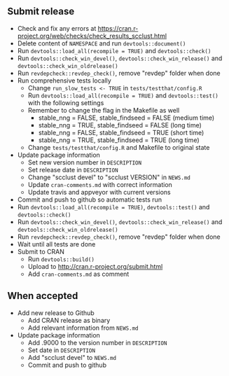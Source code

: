 ## Submit release

* Check and fix any errors at https://cran.r-project.org/web/checks/check_results_scclust.html
* Delete content of `NAMESPACE` and run `devtools::document()`
* Run `devtools::load_all(recompile = TRUE)` and `devtools::check()`
* Run `devtools::check_win_devel()`, `devtools::check_win_release()` and `devtools::check_win_oldrelease()`
* Run `revdepcheck::revdep_check()`, remove "revdep" folder when done
* Run comprehensive tests locally
	- Change `run_slow_tests <- TRUE` in `tests/testthat/config.R`
	- Run `devtools::load_all(recompile = TRUE)` and `devtools::test()` with the following settings
	- Remember to change the flag in the Makefile as well
		- stable_nng = FALSE, stable_findseed = FALSE (medium time)
		- stable_nng = TRUE, stable_findseed = FALSE (long time)
		- stable_nng = FALSE, stable_findseed = TRUE (short time)
		- stable_nng = TRUE, stable_findseed = TRUE (long time)
	- Change `tests/testthat/config.R` and Makefile to original state
* Update package information
	- Set new version number in `DESCRIPTION`
	- Set release date in `DESCRIPTION`
	- Change "scclust devel" to "scclust VERSION" in `NEWS.md`
	- Update `cran-comments.md` with correct information
	- Update travis and appveyor with current versions
* Commit and push to github so automatic tests run
* Run `devtools::load_all(recompile = TRUE)`, `devtools::test()` and `devtools::check()`
* Run `devtools::check_win_devel()`, `devtools::check_win_release()` and `devtools::check_win_oldrelease()`
* Run `revdepcheck::revdep_check()`, remove "revdep" folder when done
* Wait until all tests are done
* Submit to CRAN
    - Run `devtools::build()`
	- Upload to http://cran.r-project.org/submit.html
	- Add `cran-comments.md` as comment


## When accepted

* Add new release to Github
	- Add CRAN release as binary
	- Add relevant information from `NEWS.md`
* Update package information
	- Add .9000 to the version number in `DESCRIPTION`
	- Set date in `DESCRIPTION`
	- Add "scclust devel" to `NEWS.md`
	- Commit and push to github
